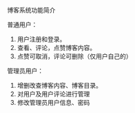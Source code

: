 博客系统功能简介

普通用户：
1.	用户注册和登录。
2.	查看、评论，点赞博客内容。
3.	点赞可取消，评论可删除（仅用户自己的）

管理员用户：
1.	增删改查博客内容、博客目录。
2.	对用户及用户评论进行管理
3.	修改管理员用户信息、密码
